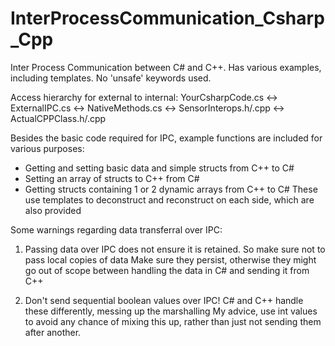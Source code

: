 # InterProcessCommunication_Csharp_Cpp
Inter Process Communication between C# and C++.
Has various examples, including templates.
No 'unsafe' keywords used.

Access hierarchy for external to internal:
YourCsharpCode.cs <-> ExternalIPC.cs <-> NativeMethods.cs <-> SensorInterops.h/.cpp <-> ActualCPPClass.h/.cpp

Besides the basic code required for IPC, example functions are included for various purposes:
- Getting and setting basic data and simple structs from C++ to C#
- Setting an array of structs to C++ from C#
- Getting structs containing 1 or 2 dynamic arrays from C++ to C#
  These use templates to deconstruct and reconstruct on each side, which are also provided

Some warnings regarding data transferral over IPC:
1. Passing data over IPC does not ensure it is retained. So make sure not to pass local copies of data
Make sure they persist, otherwise they might go out of scope between handling the data in C# and sending it from C++

2. Don't send sequential boolean values over IPC! C# and C++ handle these differently, messing up the marshalling
My advice, use int values to avoid any chance of mixing this up, rather than just not sending them after another.

